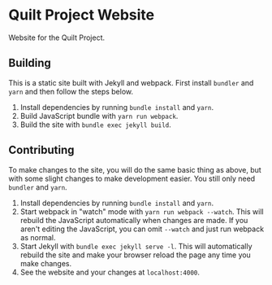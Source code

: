 # Quilt Project Website

Website for the Quilt Project.

## Building

This is a static site built with Jekyll and webpack. First install `bundler`
and `yarn` and then follow the steps below.

1. Install dependencies by running `bundle install` and `yarn`.
2. Build JavaScript bundle with `yarn run webpack`.
3. Build the site with `bundle exec jekyll build`.


## Contributing

To make changes to the site, you will do the same basic thing as above, but
with some slight changes to make development easier. You still only need
`bundler` and `yarn`.

1. Install dependencies by running `bundle install` and `yarn`.
2. Start webpack in "watch" mode with `yarn run webpack --watch`. This will
   rebuild the JavaScript automatically when changes are made. If you aren't
   editing the JavaScript, you can omit `--watch` and just run webpack as
   normal.
3. Start Jekyll with `bundle exec jekyll serve -l`. This will automatically
   rebuild the site and make your browser reload the page any time you make
   changes.
4. See the website and your changes at `localhost:4000`.

